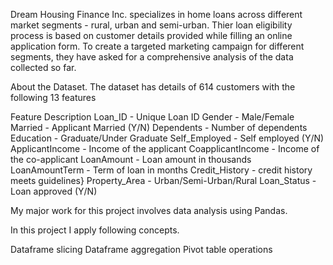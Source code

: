 Dream Housing Finance Inc. specializes in home loans across different market segments - rural, urban and semi-urban. Thier loan eligibility process is based on customer details provided while filling an online application form. To create a targeted marketing campaign for different segments, they have asked for a comprehensive analysis of the data collected so far.

About the Dataset.
The dataset has details of 614 customers with the following 13 features

Feature	                        Description
Loan_ID	        -                Unique Loan ID
Gender	         -               Male/Female
Married	        -                Applicant Married (Y/N)
Dependents	     -                Number of dependents
Education	      -                Graduate/Under Graduate
Self_Employed	  -                Self employed (Y/N)
ApplicantIncome	  -              Income of the applicant
CoapplicantIncome	 -             Income of the co-applicant
LoanAmount	       -              Loan amount in thousands
LoanAmountTerm	    -             Term of loan in months
Credit_History	   -              credit history meets guidelines}
Property_Area	    -              Urban/Semi-Urban/Rural
Loan_Status	      -              Loan approved (Y/N)

My major work for this project involves data analysis using Pandas.

 In this project I apply following concepts.

Dataframe slicing
Dataframe aggregation
Pivot table operations
